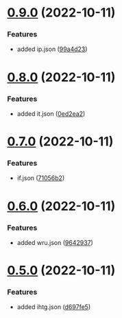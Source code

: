 # [0.9.0](https://github.com/rupali-codes/Abbreve/compare/v0.8.0...v0.9.0) (2022-10-11)


### Features

* added ip.json ([99a4d23](https://github.com/rupali-codes/Abbreve/commit/99a4d234c0bb224434ce35b36238930eae530095))



# [0.8.0](https://github.com/rupali-codes/Abbreve/compare/v0.7.0...v0.8.0) (2022-10-11)


### Features

* added it.json ([0ed2ea2](https://github.com/rupali-codes/Abbreve/commit/0ed2ea24a0f9e64d2ab33ed4a955c20cb1b7338a))



# [0.7.0](https://github.com/rupali-codes/Abbreve/compare/v0.6.0...v0.7.0) (2022-10-11)


### Features

* if.json ([71056b2](https://github.com/rupali-codes/Abbreve/commit/71056b226bcf6661d0ba05817ff3569832736776))



# [0.6.0](https://github.com/rupali-codes/Abbreve/compare/v0.5.0...v0.6.0) (2022-10-11)


### Features

* added wru.json ([9642937](https://github.com/rupali-codes/Abbreve/commit/9642937cdbdc4924a5d13c98c4c64b486795a6a0))



# [0.5.0](https://github.com/rupali-codes/Abbreve/compare/v0.4.0...v0.5.0) (2022-10-11)


### Features

* added ihtg.json ([d697fe5](https://github.com/rupali-codes/Abbreve/commit/d697fe5d56ff61156c5d9cf4136206739466e233))



